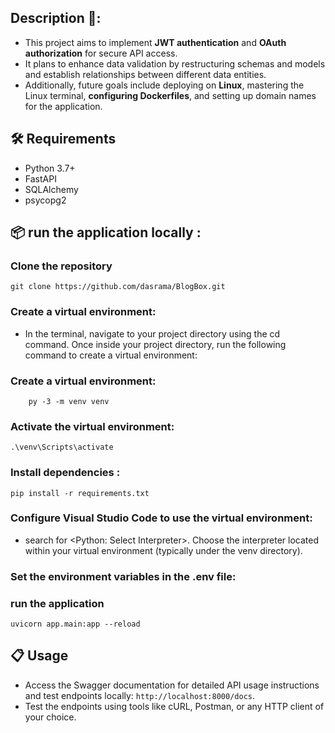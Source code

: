 ## Description 📝:
- This project aims to implement **JWT authentication** and **OAuth authorization** for secure API access. 
- It plans to enhance data validation by restructuring schemas and models and establish relationships between different data entities.
- Additionally, future goals include deploying on **Linux**, mastering the Linux terminal, **configuring Dockerfiles**, and setting up domain names for the application.



## 🛠️ Requirements

- Python 3.7+
- FastAPI
- SQLAlchemy
- psycopg2


## 📦 run the application locally :
### **Clone the repository**
```
git clone https://github.com/dasrama/BlogBox.git
``` 
### Create a virtual environment:
  - In the terminal, navigate to your project directory using the cd command. Once inside your project directory, run the following  command to create a virtual environment:

### Create a virtual environment:
```
    py -3 -m venv venv
```

### Activate the virtual environment:
```
.\venv\Scripts\activate
```

### Install dependencies :
```
pip install -r requirements.txt
```

### Configure Visual Studio Code to use the virtual environment:
- search for <Python: Select Interpreter>. Choose the interpreter located within your virtual environment (typically under the venv directory).

### **Set the environment variables in the .env file**:

### **run the application**
```
uvicorn app.main:app --reload
```

## 📋 Usage

- Access the Swagger documentation for detailed API usage instructions and test endpoints locally: `http://localhost:8000/docs`.
- Test the endpoints using tools like cURL, Postman, or any HTTP client of your choice.
 
